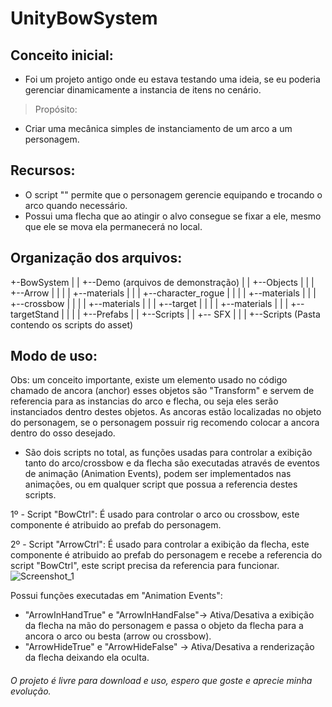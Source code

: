 # UnityBowSystem

## Conceito inicial:
- Foi um projeto antigo onde eu estava testando uma ideia, se eu poderia gerenciar dinamicamente a instancia de itens no cenário.

> Propósito:
- Criar uma mecânica simples de instanciamento de um arco a um personagem.

## Recursos:
- O script "" permite que o personagem gerencie equipando e trocando o arco quando necessário.
- Possui uma flecha que ao atingir o alvo consegue se fixar a ele, mesmo que ele se mova ela permanecerá no local.

## Organização dos arquivos:
+-BowSystem
|
| +--Demo (arquivos de demonstração)
| | +--Objects
| | | +--Arrow
| | | | +--materials
| | | +--character_rogue
| | | | +--materials
| | | +--crossbow
| | | | +--materials
| | | +--target
| | | | +--materials
| | | +--targetStand
| |
| | +--Prefabs
| | +--Scripts
| | +-- SFX
| |
| +--Scripts (Pasta contendo os scripts do asset)

## Modo de uso:
Obs: um conceito importante, existe um elemento usado no código chamado de ancora (anchor) esses objetos são "Transform" e servem de referencia para as instancias do arco e flecha, ou seja eles serão instanciados dentro destes objetos. As ancoras estão localizadas no objeto do personagem, se o personagem possuir rig recomendo colocar a ancora dentro do osso desejado. 

- São dois scripts no total, as funções usadas para controlar a exibição tanto do arco/crossbow e da flecha são executadas através de eventos de animação (Animation Events), podem ser implementados nas animações, ou em qualquer script que possua a referencia destes scripts.

1º - Script "BowCtrl": É usado para controlar o arco ou crossbow, este componente é atribuido ao prefab do personagem.


2º - Script "ArrowCtrl": É usado para controlar a exibição da flecha, este componente é atribuido ao prefab do personagem e recebe a referencia do script "BowCtrl", este script precisa da referencia para funcionar.
![Screenshot_1](https://user-images.githubusercontent.com/37397920/219280192-85cc836a-65b0-4a7b-8d3f-adee530a1fed.png)

Possui funções executadas em "Animation Events":
- "ArrowInHandTrue" e "ArrowInHandFalse"-> Ativa/Desativa a exibição da flecha na mão do personagem e passa o objeto da flecha para a ancora o arco ou besta (arrow ou crossbow).
- "ArrowHideTrue" e "ArrowHideFalse" -> Ativa/Desativa a renderização da flecha deixando ela oculta. 


###### O projeto é livre para download e uso, espero que goste e aprecie minha evolução.
